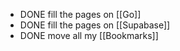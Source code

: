 - DONE fill the pages on [[Go]]
- DONE fill the pages on [[Supabase]]
- DONE move all my [[Bookmarks]]